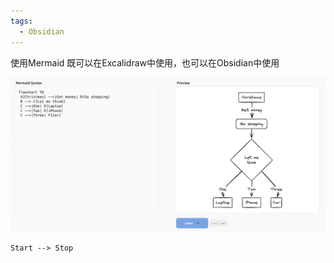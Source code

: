 ```yaml
---
tags:
  - Obsidian
---
```

使用Mermaid
既可以在Excalidraw中使用，也可以在Obsidian中使用

![](https://raw.githubusercontent.com/ustc21xyx/picture-bed/main/20240415011657.png)








```flowchart LR
Start --> Stop

```
